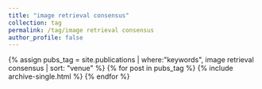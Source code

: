 ```yaml
---
title: "image retrieval consensus"
collection: tag
permalink: /tag/image retrieval consensus
author_profile: false
---
```

{% assign pubs_tag = site.publications | where:"keywords", image retrieval consensus | sort: "venue" %}
{% for post in pubs_tag %}
  {% include archive-single.html %}
{% endfor %}